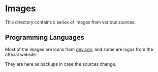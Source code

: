 # Images

This directory contains a series of images from various sources.

## Programming Languages

Most of the images are icons from [devicon](https://github.com/devicons/devicon), and some are logos from the official website.

They are here as backups in case the sources change.